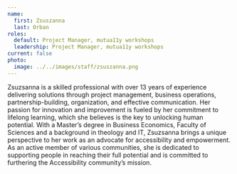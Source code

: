 ```yaml
---
name:
  first: Zsuszanna
  last: Orban
roles:
  default: Project Manager, mutua11y workshops
  leadership: Project Manager, mutua11y workshops
current: false
photo:
  image: ../../images/staff/zsuszanna.png
---
```


Zsuzsanna is a skilled professional with over 13 years of experience delivering solutions through project management, business operations, partnership-building, organization, and effective communication. Her passion for innovation and improvement is fueled by her commitment to lifelong learning, which she believes is the key to unlocking human potential. With a Master’s degree in Business Economics, Faculty of Sciences and a background in theology and IT, Zsuzsanna brings a unique perspective to her work as an advocate for accessibility and empowerment. As an active member of various communities, she is dedicated to supporting people in reaching their full potential and is committed to furthering the Accessibility community’s mission.
